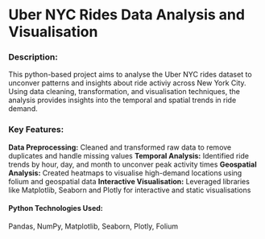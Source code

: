# Uber NYC Rides Data Analysis and Visualisation

### Description:
This python-based project aims to analyse the Uber NYC rides dataset to unconver patterns and insights about ride activiy across New York City. Using data cleaning, transformation, and visualisation techniques, the analysis provides insights into the temporal and spatial trends in ride demand. 

### Key Features:
**Data Preprocessing:** Cleaned and transformed raw data to remove duplicates and handle missing values
**Temporal Analysis:** Identified ride trends by hour, day, and month to unconver peak activity times
**Geospatial Analysis:** Created heatmaps to visualise high-demand locations using folium and geospatial data
**Interactive Visualisation:** Leveraged libraries like Matplotlib, Seaborn and Plotly for interactive and static visualisations

#### Python Technologies Used:
Pandas, NumPy, Matplotlib, Seaborn, Plotly, Folium
